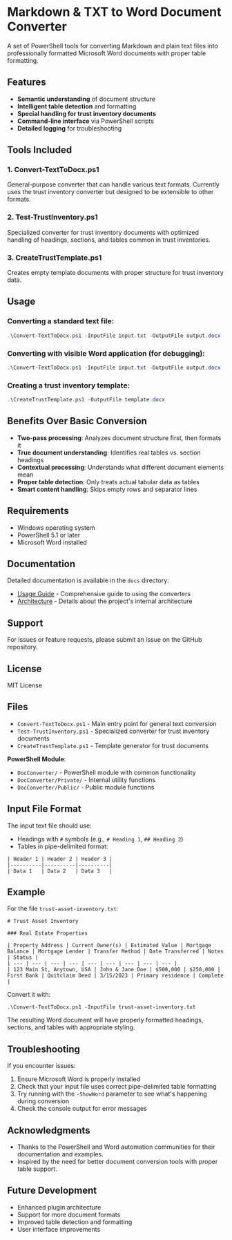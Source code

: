 # Markdown & TXT to Word Document Converter

A set of PowerShell tools for converting Markdown and plain text files into professionally formatted Microsoft Word documents with proper table formatting.

## Features

- **Semantic understanding** of document structure
- **Intelligent table detection** and formatting
- **Special handling for trust inventory documents**
- **Command-line interface** via PowerShell scripts
- **Detailed logging** for troubleshooting

## Tools Included

### 1. Convert-TextToDocx.ps1
General-purpose converter that can handle various text formats. Currently uses the trust inventory converter but designed to be extensible to other formats.

### 2. Test-TrustInventory.ps1
Specialized converter for trust inventory documents with optimized handling of headings, sections, and tables common in trust inventories.

### 3. CreateTrustTemplate.ps1
Creates empty template documents with proper structure for trust inventory data.

## Usage

### Converting a standard text file:

```powershell
.\Convert-TextToDocx.ps1 -InputFile input.txt -OutputFile output.docx
```

### Converting with visible Word application (for debugging):

```powershell
.\Convert-TextToDocx.ps1 -InputFile input.txt -OutputFile output.docx -ShowWord
```

### Creating a trust inventory template:

```powershell
.\CreateTrustTemplate.ps1 -OutputFile template.docx
```

## Benefits Over Basic Conversion

- **Two-pass processing**: Analyzes document structure first, then formats it
- **True document understanding**: Identifies real tables vs. section headings
- **Contextual processing**: Understands what different document elements mean
- **Proper table detection**: Only treats actual tabular data as tables
- **Smart content handling**: Skips empty rows and separator lines

## Requirements

- Windows operating system
- PowerShell 5.1 or later
- Microsoft Word installed

## Documentation

Detailed documentation is available in the `docs` directory:

- [Usage Guide](docs/Usage-Guide.md) - Comprehensive guide to using the converters
- [Architecture](docs/Architecture.md) - Details about the project's internal architecture

## Support

For issues or feature requests, please submit an issue on the GitHub repository.

## License

MIT License

## Files

- `Convert-TextToDocx.ps1` - Main entry point for general text conversion
- `Test-TrustInventory.ps1` - Specialized converter for trust inventory documents
- `CreateTrustTemplate.ps1` - Template generator for trust documents

**PowerShell Module**:
- `DocConverter/` - PowerShell module with common functionality
- `DocConverter/Private/` - Internal utility functions
- `DocConverter/Public/` - Public module functions

## Input File Format

The input text file should use:

- Headings with `#` symbols (e.g., `# Heading 1`, `## Heading 2`)
- Tables in pipe-delimited format:

```
| Header 1 | Header 2 | Header 3 |
|----------|----------|----------|
| Data 1   | Data 2   | Data 3   |
```

## Example

For the file `trust-asset-inventory.txt`:

```
# Trust Asset Inventory

### Real Estate Properties

| Property Address | Current Owner(s) | Estimated Value | Mortgage Balance | Mortgage Lender | Transfer Method | Date Transferred | Notes | Status |
| --- | --- | --- | --- | --- | --- | --- | --- | --- |
| 123 Main St, Anytown, USA | John & Jane Doe | $500,000 | $250,000 | First Bank | Quitclaim Deed | 3/15/2023 | Primary residence | Complete |
```

Convert it with:

```
.\Convert-TextToDocx.ps1 -InputFile trust-asset-inventory.txt
```

The resulting Word document will have properly formatted headings, sections, and tables with appropriate styling.

## Troubleshooting

If you encounter issues:

1. Ensure Microsoft Word is properly installed
2. Check that your input file uses correct pipe-delimited table formatting
3. Try running with the `-ShowWord` parameter to see what's happening during conversion
4. Check the console output for error messages

## Acknowledgments

- Thanks to the PowerShell and Word automation communities for their documentation and examples.
- Inspired by the need for better document conversion tools with proper table support.

## Future Development

- Enhanced plugin architecture
- Support for more document formats
- Improved table detection and formatting
- User interface improvements 
